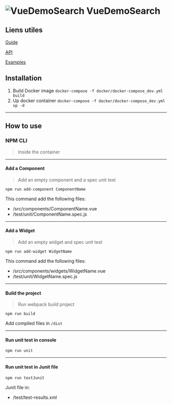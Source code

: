 # ![VueDemoSearch](https://cdn-images-1.medium.com/fit/c/60/60/1*yeAO-nwsAqnzr7k-zoDkoQ.png) VueDemoSearch

## Liens utiles ##

[Guide](https://vuejs.org/v2/guide/)

[API](https://vuejs.org/v2/api/)

[Examples](https://vuejs.org/v2/examples/)

## Installation ##

1. Build Docker image `docker-compose -f docker/docker-compose_dev.yml build`
2. Up docker container `docker-compose -f docker/docker-compose_dev.yml up -d`

--------------------------

## How to use ##

### NPM CLI ###

> Inside the container

--------------------------

#### Add a Component ####

> Add an empty component and a spec unit test

    npm run add-component ComponentName
    
This command add the following files:
  
- /src/components/ComponentName.vue
- /test/unit/ComponentName.spec.js

--------------------------

#### Add a Widget ####

> Add an empty widget and spec unit test

    npm run add-widget WidgetName
      
This command add the following files:
    
- /src/components/widgets/WidgetName.vue
- /test/unit/WidgetName.spec.js

--------------------------

#### Build the project ####

> Run webpack build project

    npm run build
      
Add compiled files in `/dist`

--------------------------

#### Run unit test in console ####

    npm run unit

--------------------------

#### Run unit test in Junit file ####

    npm run testJunit

Junit file in:
        
- /test/test-results.xml
